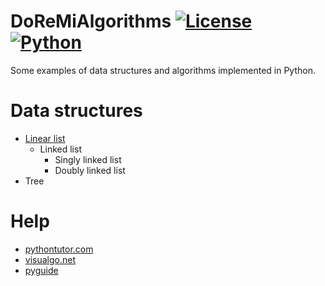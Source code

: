 # DoReMiAlgorithms [![License](https://img.shields.io/badge/License-MIT-blue.svg)](https://github.com/ip404/DoReMiAlgorithms) [![Python](https://img.shields.io/badge/Python-3.5.1-blue.svg)](https://www.python.org/)

Some examples of data structures and algorithms implemented in Python.

# Data structures

- [Linear list](https://github.com/ip404/DoReMiAlgorithms/tree/master/Code/data_structures/linear_list)
    - Linked list
        - Singly linked list
        - Doubly linked list
- Tree

# Help

- [pythontutor.com](http://www.pythontutor.com/)
- [visualgo.net](https://visualgo.net/en)
- [pyguide](https://google.github.io/styleguide/pyguide.html)
